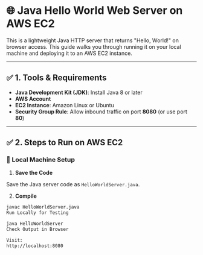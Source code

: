 # 🌐 Java Hello World Web Server on AWS EC2

This is a lightweight Java HTTP server that returns "Hello, World!" on browser access. This guide walks you through running it on your local machine and deploying it to an AWS EC2 instance.

---

## ✅ 1. Tools & Requirements

- **Java Development Kit (JDK)**: Install Java 8 or later
- **AWS Account**
- **EC2 Instance**: Amazon Linux or Ubuntu
- **Security Group Rule**: Allow inbound traffic on port **8080** (or use port **80**)

---

## ✅ 2. Steps to Run on AWS EC2

### 🔹 Local Machine Setup

1. **Save the Code**

Save the Java server code as `HelloWorldServer.java`.

2. **Compile**

```bash
javac HelloWorldServer.java
Run Locally for Testing

java HelloWorldServer
Check Output in Browser

Visit:
http://localhost:8080
